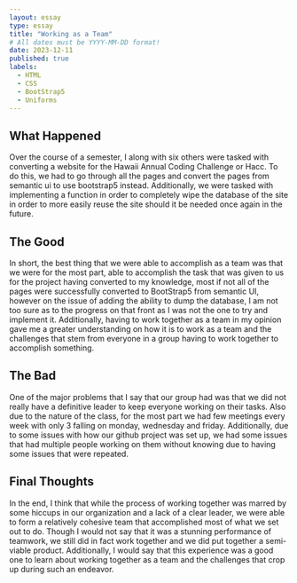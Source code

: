 ```yaml
---
layout: essay
type: essay
title: "Working as a Team"
# All dates must be YYYY-MM-DD format!
date: 2023-12-11
published: true
labels:
  - HTML
  - CSS
  - BootStrap5
  - Uniforms
---
```

## What Happened

Over the course of a semester, I along with six others were tasked with converting a website for the Hawaii Annual Coding Challenge or Hacc. To do this, we had to go through all the pages and
convert the pages from semantic ui to use bootstrap5 instead. Additionally, we were tasked with implementing a function in order to completely wipe the database of the site in order to more easily
reuse the site should it be needed once again in the future.

## The Good

In short, the best thing that we were able to accomplish as a team was that we were for the most part, able to accomplish the task that was given to us for the project having converted to my knowledge, most if not all of the pages were successfully converted to BootStrap5 from semantic UI, however on the issue of adding the ability to dump the database, I am not too sure as to
the progress on that front as I was not the one to try and implement it. Additionally, having to work together as a team in my opinion gave me a greater understanding on how it is to work as a team and the challenges that stem from everyone in a group having to work together to accomplish something. 

## The Bad

One of the major problems that I say that our group had was that we did not really have a definitive leader to keep everyone working on their tasks. Also due to the nature of the class, for the most part we had few meetings every week with only 3 falling on monday, wednesday and friday. Additionally, due to some issues with how our github project was set up, we had some issues that had multiple people working on them without knowing due to having some issues that were repeated. 

## Final Thoughts

In the end, I think that while the process of working together was marred by some hiccups in our organization and a lack of a clear leader, we were able to form a relatively cohesive team that accomplished most of what we set out to do. Though I would not say that it was a stunning performance of teamwork, we still did in fact work together and we did put together a semi-viable product. Additionally, I would say that this experience was a good one to learn about working together as a team and the challenges that crop up during such an endeavor. 
